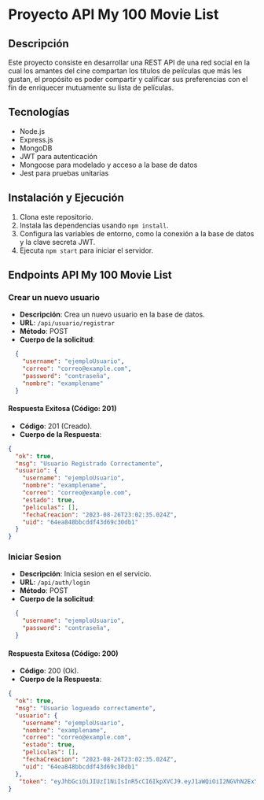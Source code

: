 <!-- my-100-movie-list -->
# Proyecto API My 100 Movie List

## Descripción
Este proyecto consiste en desarrollar una REST API de una red social en la cual los amantes del cine compartan los títulos de películas que más les gustan, el propósito es poder compartir y calificar sus preferencias con el fin de
enriquecer mutuamente su lista de películas.

## Tecnologías
- Node.js
- Express.js
- MongoDB
- JWT para autenticación
- Mongoose para modelado y acceso a la base de datos
- Jest para pruebas unitarias

## Instalación y Ejecución
1. Clona este repositorio.
2. Instala las dependencias usando `npm install`.
3. Configura las variables de entorno, como la conexión a la base de datos y la clave secreta JWT.
4. Ejecuta `npm start` para iniciar el servidor.

## Endpoints API My 100 Movie List

### Crear un nuevo usuario

- **Descripción**: Crea un nuevo usuario en la base de datos.
- **URL**: `/api/usuario/registrar`
- **Método**: POST
- **Cuerpo de la solicitud**:
```json
  {
    "username": "ejemploUsuario",
    "correo": "correo@example.com",
    "password": "contraseña",
    "nombre": "examplename"
  }
```
#### Respuesta Exitosa (Código: 201)
- **Código**: 201 (Creado).
- **Cuerpo de la Respuesta**:
```json
{
  "ok": true,
  "msg": "Usuario Registrado Correctamente",
  "usuario": {
    "username": "ejemploUsuario",
    "nombre": "examplename",
    "correo": "correo@example.com",
    "estado": true,
    "peliculas": [],
    "fechaCreacion": "2023-08-26T23:02:35.024Z",
    "uid": "64ea848bbcddf43d69c30db1"
  }
}
```

### Iniciar Sesion
- **Descripción**: Inicia sesion en el servicio.
- **URL**: `/api/auth/login`
- **Método**: POST
- **Cuerpo de la solicitud**:
```json
  {
    "username": "ejemploUsuario",
    "password": "contraseña",
  }
```

#### Respuesta Exitosa (Código: 200)
- **Código**: 200 (Ok).
- **Cuerpo de la Respuesta**:
```json
{
  "ok": true,
  "msg": "Usuario logueado correctamente",
  "usuario": {
    "username": "ejemploUsuario",
    "nombre": "examplename",
    "correo": "correo@example.com",
    "estado": true,
    "peliculas": [],
    "fechaCreacion": "2023-08-26T23:02:35.024Z",
    "uid": "64ea848bbcddf43d69c30db1"
  },
   "token": "eyJhbGciOiJIUzI1NiIsInR5cCI6IkpXVCJ9.eyJ1aWQiOiI2NGVhN2ExYWExN2FiOWNkZTU3ZjFkZmEiLCJpYXQiOjE2OTMwOTM2MzksImV4cCI6MTY5MzEwODAzOX0.R3wUDuGNKEu5DyDb48w3ijczo5v1wKxaK2OHfhI8J2I"
}
```